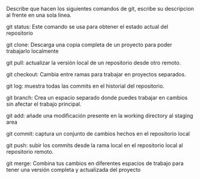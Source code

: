 Describe que hacen los siguientes comandos de git, escribe su descripcion al frente en una sola linea.

git status: Este comando se usa para obtener el estado actual del repositorio

git clone: Descarga una copia completa de un proyecto para poder trabajarlo localmente

git pull: actualizar la versión local de un repositorio desde otro remoto.

git checkout: Cambia entre  ramas para trabajar en proyectos separados.

git log: muestra todas las commits en el historial del repositorio.

git branch: Crea un espacio separado donde puedes trabajar en cambios sin afectar el trabajo principal.

git add: añade una modificación presente en la working directory al staging area

git commit: captura un conjunto de cambios hechos en el repositorio local

git push: subir los commits desde la rama local en el repositorio  local al repositorio remoto.

git merge: Combina tus cambios en diferentes espacios de trabajo para tener una versión completa y actualizada del proyecto